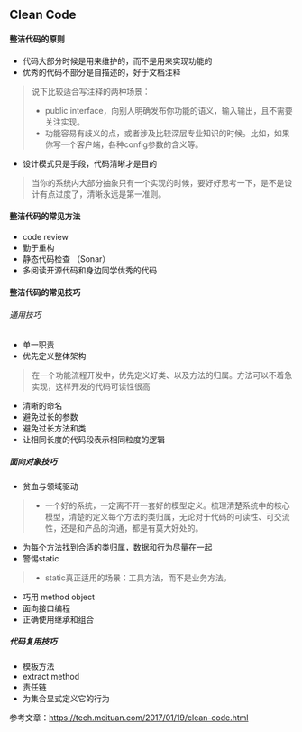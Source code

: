 
## Clean Code

#### 整洁代码的原则

* 代码大部分时候是用来维护的，而不是用来实现功能的
* 优秀的代码不部分是自描述的，好于文档注释

> 说下比较适合写注释的两种场景：
>
> * public interface，向别人明确发布你功能的语义，输入输出，且不需要关注实现。
> * 功能容易有歧义的点，或者涉及比较深层专业知识的时候。比如，如果你写一个客户端，各种config参数的含义等。

* 设计模式只是手段，代码清晰才是目的

> 当你的系统内大部分抽象只有一个实现的时候，要好好思考一下，是不是设计有点过度了，清晰永远是第一准则。

#### 整洁代码的常见方法

* code review
* 勤于重构
* 静态代码检查 （Sonar）
* 多阅读开源代码和身边同学优秀的代码

#### 整洁代码的常见技巧

###### 通用技巧

* 单一职责
* 优先定义整体架构

> 在一个功能流程开发中，优先定义好类、以及方法的归属。方法可以不着急实现，这样开发的代码可读性很高

* 清晰的命名
* 避免过长的参数
* 避免过长方法和类
* 让相同长度的代码段表示相同粒度的逻辑

##### 面向对象技巧

* 贫血与领域驱动

> * 一个好的系统，一定离不开一套好的模型定义。梳理清楚系统中的核心模型，清楚的定义每个方法的类归属，无论对于代码的可读性、可交流性，还是和产品的沟通，都是有莫大好处的。

* 为每个方法找到合适的类归属，数据和行为尽量在一起
* 警惕static

> * static真正适用的场景：工具方法，而不是业务方法。

* 巧用 method object
* 面向接口编程
* 正确使用继承和组合

##### 代码复用技巧

* 模板方法
* extract method
* 责任链
* 为集合显式定义它的行为

参考文章：https://tech.meituan.com/2017/01/19/clean-code.html
